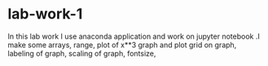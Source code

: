 # lab-work-1
In this lab work I use anaconda application and work on jupyter notebook .I  make  some arrays, range, plot of x**3 graph and plot grid on graph, labeling of graph, scaling of graph, fontsize,
